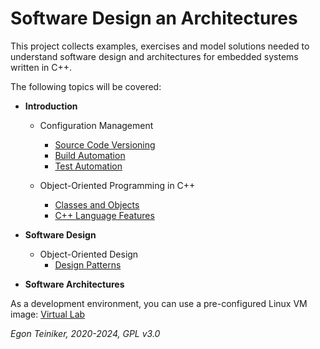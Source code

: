 # Software Design an Architectures

This project collects examples, exercises and model solutions needed to 
understand software design and architectures for embedded systems written in C++.

The following topics will be covered:

* **Introduction**
   
  * Configuration Management
     * [Source Code Versioning](configuration-management/versioning)
     * [Build Automation](configuration-management/building)
     * [Test Automation](configuration-management/testing)

  * Object-Oriented Programming in C++
     * [Classes and Objects](oo-design/README.md)
     * [C++ Language Features](c%2B%2Bfeatures)

* **Software Design** 
  
  * Object-Oriented Design
     * [Design Patterns](design-patterns)
 
* **Software Architectures** 
  

As a development environment, you can use a pre-configured Linux VM image:
[Virtual Lab](https://drive.google.com/drive/folders/1AzsF4Mvh1HJ8k6OW5W5hQ5CF0HdqA51l)


*Egon Teiniker, 2020-2024, GPL v3.0*
